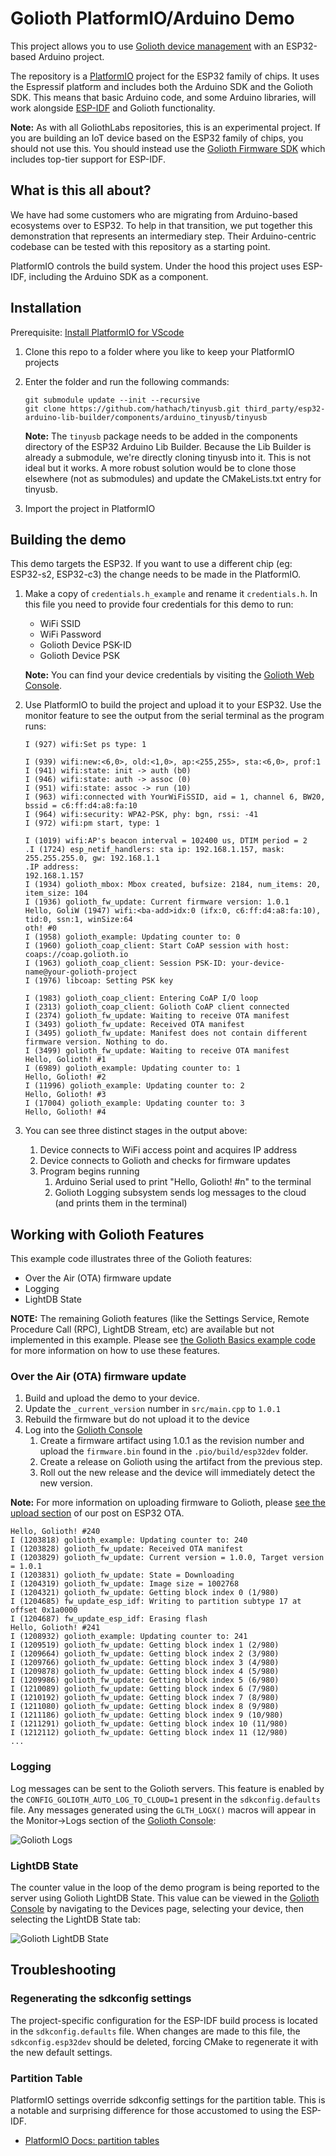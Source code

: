 # Golioth PlatformIO/Arduino Demo

This project allows you to use [Golioth device management](https://golioth.io/)
with an ESP32-based Arduino project.

The repository is a [PlatformIO](https://platformio.org/) project for the ESP32
family of chips. It uses the Espressif platform and includes both the Arduino
SDK and the Golioth SDK. This means that basic Arduino code, and some Arduino
libraries, will work alongside
[ESP-IDF](https://www.espressif.com/en/products/sdks/esp-idf) and Golioth
functionality.

**Note:** As with all GoliothLabs repositories, this is an experimental project.
If you are building an IoT device based on the ESP32 family of chips, you should
not use this. You should instead use the [Golioth Firmware
SDK](https://github.com/golioth/golioth-firmware-sdk) which includes top-tier
support for ESP-IDF.

## What is this all about?

We have had some customers who are migrating from Arduino-based ecosystems over
to ESP32. To help in that transition, we put together this demonstration that
represents an intermediary step. Their Arduino-centric codebase can be tested
with this repository as a starting point.

PlatformIO controls the build system. Under the hood this project uses ESP-IDF,
including the Arduino SDK as a component.

## Installation

Prerequisite: [Install PlatformIO for
VScode](https://docs.platformio.org/en/latest/integration/ide/vscode.html)

1. Clone this repo to a folder where you like to keep your PlatformIO projects
2. Enter the folder and run the following commands:

   ```shell
   git submodule update --init --recursive
   git clone https://github.com/hathach/tinyusb.git third_party/esp32-arduino-lib-builder/components/arduino_tinyusb/tinyusb
   ```

   **Note:** The `tinyusb` package needs to be added in the components directory of the
   ESP32 Arduino Lib Builder. Because the Lib Builder is already a submodule, we're
   directly cloning tinyusb into it. This is not ideal but it works. A more robust
   solution would be to clone those elsewhere (not as submodules) and update the
   CMakeLists.txt entry for tinyusb.

3. Import the project in PlatformIO

## Building the demo

This demo targets the ESP32. If you want to use a different chip (eg: ESP32-s2,
ESP32-c3) the change needs to be made in the PlatformIO.

1. Make a copy of `credentials.h_example` and rename it `credentials.h`. In this
   file you need to provide four credentials for this demo to run:

   * WiFi SSID
   * WiFi Password
   * Golioth Device PSK-ID
   * Golioth Device PSK

   **Note:** You can find your device credentials by visiting the [Golioth Web
    Console](https://console.golioth.io/).

2. Use PlatformIO to build the project and upload it to your ESP32. Use the
   monitor feature to see the output from the serial terminal as the program
   runs:

   ```shell
   I (927) wifi:Set ps type: 1

   I (939) wifi:new:<6,0>, old:<1,0>, ap:<255,255>, sta:<6,0>, prof:1
   I (941) wifi:state: init -> auth (b0)
   I (946) wifi:state: auth -> assoc (0)
   I (951) wifi:state: assoc -> run (10)
   I (963) wifi:connected with YourWiFiSSID, aid = 1, channel 6, BW20, bssid = c6:ff:d4:a8:fa:10
   I (964) wifi:security: WPA2-PSK, phy: bgn, rssi: -41
   I (972) wifi:pm start, type: 1

   I (1019) wifi:AP's beacon interval = 102400 us, DTIM period = 2
   .I (1724) esp_netif_handlers: sta ip: 192.168.1.157, mask: 255.255.255.0, gw: 192.168.1.1
   .IP address:
   192.168.1.157
   I (1934) golioth_mbox: Mbox created, bufsize: 2184, num_items: 20, item_size: 104
   I (1936) golioth_fw_update: Current firmware version: 1.0.1
   Hello, GoliW (1947) wifi:<ba-add>idx:0 (ifx:0, c6:ff:d4:a8:fa:10), tid:0, ssn:1, winSize:64
   oth! #0
   I (1958) golioth_example: Updating counter to: 0
   I (1960) golioth_coap_client: Start CoAP session with host: coaps://coap.golioth.io
   I (1963) golioth_coap_client: Session PSK-ID: your-device-name@your-golioth-project
   I (1976) libcoap: Setting PSK key

   I (1983) golioth_coap_client: Entering CoAP I/O loop
   I (2313) golioth_coap_client: Golioth CoAP client connected
   I (2374) golioth_fw_update: Waiting to receive OTA manifest
   I (3493) golioth_fw_update: Received OTA manifest
   I (3495) golioth_fw_update: Manifest does not contain different firmware version. Nothing to do.
   I (3499) golioth_fw_update: Waiting to receive OTA manifest
   Hello, Golioth! #1
   I (6989) golioth_example: Updating counter to: 1
   Hello, Golioth! #2
   I (11996) golioth_example: Updating counter to: 2
   Hello, Golioth! #3
   I (17004) golioth_example: Updating counter to: 3
   Hello, Golioth! #4
   ```

3. You can see three distinct stages in the output above:

   1. Device connects to WiFi access point and acquires IP address
   2. Device connects to Golioth and checks for firmware updates
   3. Program begins running
      1. Arduino Serial used to print "Hello, Golioth! #n" to the terminal
      2. Golioth Logging subsystem sends log messages to the cloud (and prints them
         in the terminal)

## Working with Golioth Features

This example code illustrates three of the Golioth features:

* Over the Air (OTA) firmware update
* Logging
* LightDB State

**NOTE:** The remaining Golioth features (like the Settings Service, Remote
Procedure Call (RPC), LightDB Stream, etc) are available but not implemented in
this example. Please see [the Golioth Basics example
code](https://github.com/golioth/golioth-firmware-sdk/blob/main/examples/common/golioth_basics.c)
for more information on how to use these features.

### Over the Air (OTA) firmware update

1. Build and upload the demo to your device.
2. Update the `_current_version` number in `src/main.cpp` to `1.0.1`
3. Rebuild the firmware but do not upload it to the device
4. Log into the [Golioth Console](https://console.golioth.io)
   1. Create a firmware artifact using 1.0.1 as the revision number and upload
      the `firmware.bin` found in the `.pio/build/esp32dev` folder.
   2. Create a release on Golioth using the artifact from the previous step.
   3. Roll out the new release and the device will immediately detect the
      new version.

**Note:** For more information on uploading firmware to Golioth, please [see the upload
section](https://blog.golioth.io/how-to-do-esp32-ota-updates-using-golioth-and-esp-idf/#upload-to-golioth)
of our post on ESP32 OTA.

```shell
Hello, Golioth! #240
I (1203818) golioth_example: Updating counter to: 240
I (1203828) golioth_fw_update: Received OTA manifest
I (1203829) golioth_fw_update: Current version = 1.0.0, Target version = 1.0.1
I (1203831) golioth_fw_update: State = Downloading
I (1204319) golioth_fw_update: Image size = 1002768
I (1204321) golioth_fw_update: Getting block index 0 (1/980)
I (1204685) fw_update_esp_idf: Writing to partition subtype 17 at offset 0x1a0000
I (1204687) fw_update_esp_idf: Erasing flash
Hello, Golioth! #241
I (1208932) golioth_example: Updating counter to: 241
I (1209519) golioth_fw_update: Getting block index 1 (2/980)
I (1209664) golioth_fw_update: Getting block index 2 (3/980)
I (1209766) golioth_fw_update: Getting block index 3 (4/980)
I (1209878) golioth_fw_update: Getting block index 4 (5/980)
I (1209986) golioth_fw_update: Getting block index 5 (6/980)
I (1210089) golioth_fw_update: Getting block index 6 (7/980)
I (1210192) golioth_fw_update: Getting block index 7 (8/980)
I (1211080) golioth_fw_update: Getting block index 8 (9/980)
I (1211186) golioth_fw_update: Getting block index 9 (10/980)
I (1211291) golioth_fw_update: Getting block index 10 (11/980)
I (1212112) golioth_fw_update: Getting block index 11 (12/980)
...
```

### Logging

Log messages can be sent to the Golioth servers. This feature is enabled by the
`CONFIG_GOLIOTH_AUTO_LOG_TO_CLOUD=1` present in the `sdkconfig.defaults` file.
Any messages generated using the `GLTH_LOGX()` macros will appear in the
Monitor&rarr;Logs section of the [Golioth Console](https://console.golioth.io):

![Golioth Logs](img/golioth-logs.png)

### LightDB State

The counter value in the loop of the demo program is being reported to the
server using Golioth LightDB State. This value can be viewed in the [Golioth
Console](https://console.golioth.io) by navigating to the Devices page,
selecting your device, then selecting the LightDB State tab:

![Golioth LightDB State](img/golioth-lightdb-state.png)

## Troubleshooting

### Regenerating the sdkconfig settings

The project-specific configuration for the ESP-IDF build process is located in
the `sdkconfig.defaults` file. When changes are made to this file, the
`sdkconfig.esp32dev` should be deleted, forcing CMake to regenerate it with the
new default settings.

### Partition Table

PlatformIO settings override sdkconfig settings for the partition table. This is
a notable and surprising difference for those accustomed to using the ESP-IDF.

* [PlatformIO Docs: partition
  tables](https://docs.platformio.org/en/latest/platforms/espressif32.html#partition-tables)
